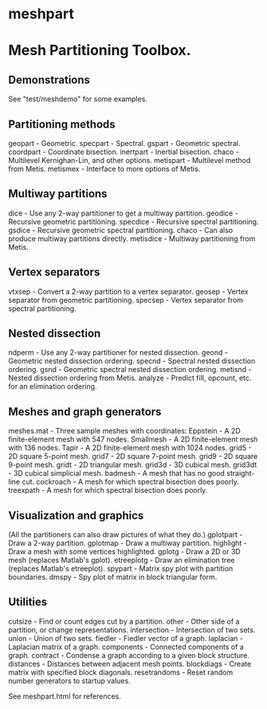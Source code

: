 # meshpart

Mesh Partitioning Toolbox.
==========================

Demonstrations
--------------------------
  See "test/meshdemo" for some examples.

Partitioning methods
--------------------------
  geopart        - Geometric. 
  specpart       - Spectral.
  gspart         - Geometric spectral.
  coordpart      - Coordinate bisection.
  inertpart      - Inertial bisection.
  chaco          - Multilevel Kernighan-Lin, and other options.
  metispart      - Multilevel method from Metis.
  metismex       - Interface to more options of Metis.

Multiway partitions
--------------------------
  dice           - Use any 2-way partitioner to get a multiway partition.
  geodice        - Recursive geometric partitioning.
  specdice       - Recursive spectral partitioning.
  gsdice         - Recursive geometric spectral partitioning.
  chaco          - Can also produce multiway partitions directly.
  metisdice      - Multiway partitioning from Metis.

Vertex separators
--------------------------
  vtxsep         - Convert a 2-way partition to a vertex separator.
  geosep         - Vertex separator from geometric partitioning.
  specsep        - Vertex separator from spectral partitioning.

Nested dissection
--------------------------
  ndperm         - Use any 2-way partitioner for nested dissection.
  geond          - Geometric nested dissection ordering.
  specnd         - Spectral nested dissection ordering.
  gsnd           - Geometric spectral nested dissection ordering.
  metisnd        - Nested dissection ordering from Metis.
  analyze        - Predict fill, opcount, etc. for an elimination ordering.

Meshes and graph generators
--------------------------
  meshes.mat     - Three sample meshes with coordinates:
    Eppstein     - A 2D finite-element mesh with 547 nodes.
    Smallmesh    - A 2D finite-element mesh with 136 nodes.
    Tapir        - A 2D finite-element mesh with 1024 nodes.
  grid5          - 2D square 5-point mesh.
  grid7          - 2D square 7-point mesh.
  grid9          - 2D square 9-point mesh.
  gridt          - 2D triangular mesh.
  grid3d         - 3D cubical mesh.
  grid3dt        - 3D cubical simplicial mesh.
  badmesh        - A mesh that has no good straight-line cut.
  cockroach      - A mesh for which spectral bisection does poorly.
  treexpath      - A mesh for which spectral bisection does poorly.

Visualization and graphics
--------------------------
  (All the partitioners can also draw pictures of what they do.)
  gplotpart      - Draw a 2-way partition.
  gplotmap       - Draw a multiway partition.
  highlight      - Draw a mesh with some vertices highlighted.
  gplotg         - Draw a 2D or 3D mesh (replaces Matlab's gplot).
  etreeplotg     - Draw an elimination tree (replaces Matlab's etreeplot).
  spypart        - Matrix spy plot with partition boundaries.
  dmspy          - Spy plot of matrix in block triangular form.
 
Utilities
--------------------------
  cutsize        - Find or count edges cut by a partition.
  other          - Other side of a partition, or change representations.
  intersection   - Intersection of two sets.
  union          - Union of two sets.
  fiedler        - Fiedler vector of a graph.
  laplacian      - Laplacian matrix of a graph.
  components     - Connected components of a graph.
  contract       - Condense a graph according to a given block structure.
  distances      - Distances between adjacent mesh points.
  blockdiags     - Create matrix with specified block diagonals.
  resetrandoms   - Reset random number generators to startup values.

See meshpart.html for references.
